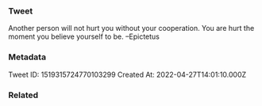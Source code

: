 ### Tweet
Another person will not hurt you without your cooperation. You are hurt the moment you believe yourself to be. –Epictetus

### Metadata
Tweet ID: 1519315724770103299
Created At: 2022-04-27T14:01:10.000Z

### Related

